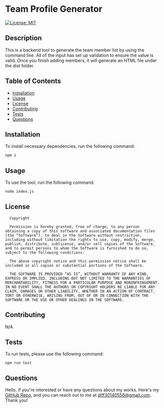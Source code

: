 # Team Profile Generator
  
  [![License: MIT](https://img.shields.io/badge/License-MIT-brightgreen.svg)](https://opensource.org/licenses/MIT)

  ## Description
  
  This is a backend tool to generate the team member list by using the command line. All of the input has set up validation to ensure the value is valid. Once you finish adding members, it will generate an HTML file under the dist folder.
  
  ## Table of Contents
  
  - [Installation](#installation)
  - [Usage](#usage)
  - [License](#license)
  - [Contributing](#contributing)
  - [Tests](#tests)
  - [Questions](#questions)
  
  ## Installation
  
  To install necessary dependencies, run the following command:
  
  ```bash
  npm i
  ```
  
  ## Usage
  
 To use the tool, run the following command:
  
  ```bash
  node index.js
  ```

  ## License
  
  
      Copyright

      Permission is hereby granted, free of charge, to any person obtaining a copy of this software and associated documentation files (the “Software”), to deal in the Software without restriction, including without limitation the rights to use, copy, modify, merge, publish, distribute, sublicense, and/or sell copies of the Software, and to permit persons to whom the Software is furnished to do so, subject to the following conditions:
      
      The above copyright notice and this permission notice shall be included in all copies or substantial portions of the Software.
      
      THE SOFTWARE IS PROVIDED “AS IS”, WITHOUT WARRANTY OF ANY KIND, EXPRESS OR IMPLIED, INCLUDING BUT NOT LIMITED TO THE WARRANTIES OF MERCHANTABILITY, FITNESS FOR A PARTICULAR PURPOSE AND NONINFRINGEMENT. IN NO EVENT SHALL THE AUTHORS OR COPYRIGHT HOLDERS BE LIABLE FOR ANY CLAIM, DAMAGES OR OTHER LIABILITY, WHETHER IN AN ACTION OF CONTRACT, TORT OR OTHERWISE, ARISING FROM, OUT OF OR IN CONNECTION WITH THE SOFTWARE OR THE USE OR OTHER DEALINGS IN THE SOFTWARE.
  
  ## Contributing

  N/A
  
  ## Tests
  
  To run tests, please use the following command:
  
  ```
  npm run test
  ```
  ## Questions
  
  Hello, if you're interested or have any questions about my works. Here's my [GitHub Repo](https://github.com/diff30140556), and you can reach out to me at diff30140556@gmail.com. Thank you!
